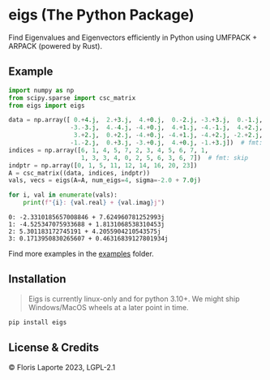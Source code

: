 # eigs (The Python Package)

Find Eigenvalues and Eigenvectors efficiently in Python using UMFPACK + ARPACK (powered
by Rust).

## Example

```python
import numpy as np
from scipy.sparse import csc_matrix
from eigs import eigs

data = np.array([ 0.+4.j,  2.+3.j,  4.+0.j,  0.-2.j, -3.+3.j,  0.-1.j,
                 -3.-3.j,  4.-4.j, -4.+0.j,  4.+1.j, -4.-1.j,  4.+2.j,
                  3.+2.j,  0.+2.j, -4.+0.j, -4.+1.j, -4.+2.j, -2.+2.j,
                 -1.-2.j,  0.+3.j, -3.+0.j,  4.+0.j, -1.+3.j])  # fmt: skip
indices = np.array([6, 1, 4, 5, 7, 2, 3, 4, 5, 6, 7, 1,
                    1, 3, 3, 4, 0, 2, 5, 6, 3, 6, 7])  # fmt: skip
indptr = np.array([0, 1, 5, 11, 12, 14, 16, 20, 23])
A = csc_matrix((data, indices, indptr))
vals, vecs = eigs(A=A, num_eigs=4, sigma=-2.0 + 7.0j)

for i, val in enumerate(vals):
    print(f"{i}: {val.real} + {val.imag}j")
```
```
0: -2.3310185657008846 + 7.624960781252993j
1: -4.525347075933688 + 1.8131068538310453j
2: 5.301183172745191 + 4.2055904210543575j
3: 0.1713950830265607 + 0.46316839127801934j
```

Find more examples in the [examples](./examples) folder.

## Installation

> Eigs is currently linux-only and for python 3.10+. We might ship Windows/MacOS wheels at
> a later point in time.

```bash
pip install eigs
```

## License & Credits

© Floris Laporte 2023, LGPL-2.1
